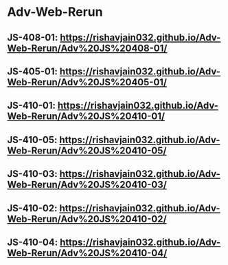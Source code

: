 # Adv-Web-Rerun
## JS-408-01: https://rishavjain032.github.io/Adv-Web-Rerun/Adv%20JS%20408-01/
## JS-405-01: https://rishavjain032.github.io/Adv-Web-Rerun/Adv%20JS%20405-01/
## JS-410-01: https://rishavjain032.github.io/Adv-Web-Rerun/Adv%20JS%20410-01/
## JS-410-05: https://rishavjain032.github.io/Adv-Web-Rerun/Adv%20JS%20410-05/
## JS-410-03: https://rishavjain032.github.io/Adv-Web-Rerun/Adv%20JS%20410-03/
## JS-410-02: https://rishavjain032.github.io/Adv-Web-Rerun/Adv%20JS%20410-02/
## JS-410-04: https://rishavjain032.github.io/Adv-Web-Rerun/Adv%20JS%20410-04/

